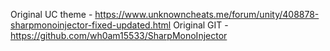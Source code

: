 Original UC theme - https://www.unknowncheats.me/forum/unity/408878-sharpmonoinjector-fixed-updated.html
Original GIT - https://github.com/wh0am15533/SharpMonoInjector
